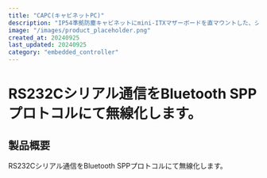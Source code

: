 ```yaml
---
title: "CAPC(キャビネットPC)"
description: "IP54準拠防塵キャビネットにmini-ITXマザーボードを直マウントした、シンFA用PC。独自の冷却システムは、外気を交換することなく、ハイエンドCPUの発熱量に対応します。また冷却液を使わないドライ式のため保守も容易です。入力電圧はAC100〜220Vに対応、UPSも内蔵しており、工場での即使用が可能です。"
image: "/images/product_placeholder.png"
created_at: 20240925
last_updated: 20240925
category: "embedded_controller"
---
```



# RS232Cシリアル通信をBluetooth SPPプロトコルにて無線化します。

## 製品概要

RS232Cシリアル通信をBluetooth SPPプロトコルにて無線化します。
